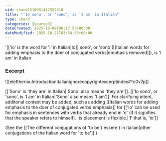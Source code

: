 ```yaml
---
uid: shard2510081417552310
title: "'Io sono', or 'sono', is 'I am' in Italian"
type: shard
categories: [sourced]
dateCreated: 2025-10-08T06:17:55+00:00
dateModified: 2025-10-22T03:54:33+00:00
---
```

'[['io' is the word for 'I' in Italian|Io]] sono', or 'sono'([[Italian words for adding emphasis to the doer of conjugated verbs|emphasis removed]]), is 'I am' in Italian

### Excerpt
![[eleftheriouIntroductionItalianignorecopyrightexcerptindex#^c0v7p]]

[['Sono' is 'they are' in Italian|'Sono' also means 'they are']]. [['Io sono', or 'sono', is 'I am' in Italian|'Sono' also means 'I am']]. For clarifying intent, additonal context may be added, such as adding [[Italian words for adding emphasis to the doer of conjugated verbs|emphasis]] for [['Io' can be used for emphasis in sentences with verbs that already end in 'o' (if it signifies that the speaker refers to himself). Its placement is flexible.|'I' that is, 'io']]

(See the [[The different conjugations of 'to be'('essere') in Italian|other conjugations of the Italian word for 'to be']].)